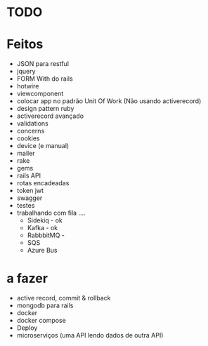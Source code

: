 # TODO

# Feitos
- JSON para restful
- jquery
- FORM With do rails
- hotwire
- viewcomponent
- colocar app no padrão Unit Of Work (Não usando activerecord)
- design pattern ruby
- activerecord avançado
- validations
- concerns
- cookies
- device (e manual)
- mailer
- rake
- gems
- rails API
- rotas encadeadas
- token jwt
- swagger
- testes
- trabalhando com fila .... 
  - Sidekiq - ok
  - Kafka - ok
  - RabbbitMQ - 
  - SQS
  - Azure Bus

# a fazer
- active record, commit & rollback
- mongodb para rails
- docker
- docker compose
- Deploy
- microserviços (uma API lendo dados de outra API)
